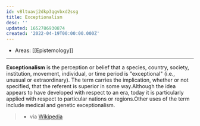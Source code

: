 ```yaml
---
id: v8ltuavj2dkp3qgvbxd2ssg
title: Exceptionalism
desc: ''
updated: 1652786930874
created: '2022-04-19T00:00:00.000Z'
---
```


- Areas: [[Epistemology]]

---

**Exceptionalism** is the perception or belief that a species, country, society, institution, movement, individual, or time period is "exceptional" (i.e., unusual or extraordinary). The term carries the implication, whether or not specified, that the referent is superior in some way.Although the idea appears to have developed with respect to an era, today it is particularly applied with respect to particular nations or regions.Other uses of the term include medical and genetic exceptionalism. 
> - via [Wikipedia](https://en.wikipedia.org/wiki/Exceptionalism)
